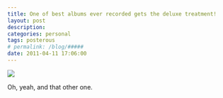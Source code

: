 ```yaml
---
title: One of best albums ever recorded gets the deluxe treatment!
layout: post
description:  
categories: personal
tags: posterous
# permalink: /blog/#####
date: 2011-04-11 17:06:00
---
```


![](/img/2011/04/24502874-p159.jpg)

Oh, yeah, and that other one.